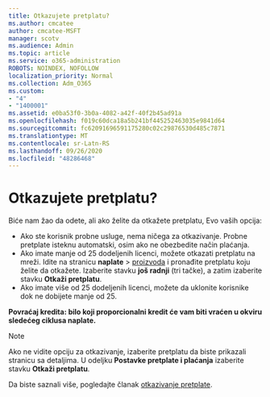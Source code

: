 ```yaml
---
title: Otkazujete pretplatu?
ms.author: cmcatee
author: cmcatee-MSFT
manager: scotv
ms.audience: Admin
ms.topic: article
ms.service: o365-administration
ROBOTS: NOINDEX, NOFOLLOW
localization_priority: Normal
ms.collection: Adm_O365
ms.custom:
- "4"
- "1400001"
ms.assetid: e0ba53f0-3b0a-4082-a42f-40f2b45ad91a
ms.openlocfilehash: f019c60dca18a5b241bf445252463035e9841d64
ms.sourcegitcommit: fc62091696591175280c02c29876530d485c7871
ms.translationtype: MT
ms.contentlocale: sr-Latn-RS
ms.lasthandoff: 09/26/2020
ms.locfileid: "48286468"
---
```

# <a name="canceling-your-subscription"></a>Otkazujete pretplatu?

Biće nam žao da odete, ali ako želite da otkažete pretplatu, Evo vaših opcija:
  
- Ako ste korisnik probne usluge, nema ničega za otkazivanje. Probne pretplate isteknu automatski, osim ako ne obezbedite način plaćanja.
- Ako imate manje od 25 dodeljenih licenci, možete otkazati pretplatu na mreži. Idite na stranicu **naplate** \> [proizvoda](https://go.microsoft.com/fwlink/p/?linkid=842054) i pronađite pretplatu koju želite da otkažete. Izaberite stavku **još radnji** (tri tačke), a zatim izaberite stavku **Otkaži pretplatu**.
- Ako imate više od 25 dodeljenih licenci, možete da uklonite korisnike dok ne dobijete manje od 25.
  
**Povraćaj kredita: bilo koji proporcionalni kredit će vam biti vraćen u okviru sledećeg ciklusa naplate.**

> [!NOTE]
> Ako ne vidite opciju za otkazivanje, izaberite pretplatu da biste prikazali stranicu sa detaljima. U odeljku **Postavke pretplate i plaćanja** izaberite stavku **Otkaži pretplatu**.

Da biste saznali više, pogledajte članak [otkazivanje pretplate](https://docs.microsoft.com/microsoft-365/commerce/subscriptions/cancel-your-subscription).